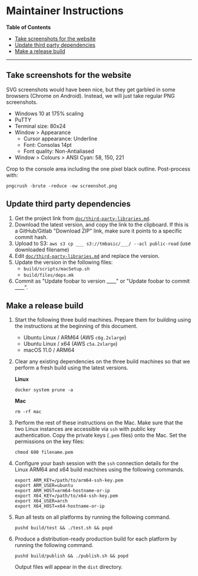 # Maintainer Instructions

<!-- update the table of contents with: doctoc --github maintainer-instructions.md -->
<!-- START doctoc generated TOC please keep comment here to allow auto update -->
<!-- DON'T EDIT THIS SECTION, INSTEAD RE-RUN doctoc TO UPDATE -->
**Table of Contents**

- [Take screenshots for the website](#take-screenshots-for-the-website)
- [Update third party dependencies](#update-third-party-dependencies)
- [Make a release build](#make-a-release-build)

<!-- END doctoc generated TOC please keep comment here to allow auto update -->

___

## Take screenshots for the website
SVG screenshots would have been nice, but they get garbled in some browsers (Chrome on Android). Instead, we will just take regular PNG screenshots.

- Windows 10 at 175% scaling
- PuTTY
- Terminal size: 80x24
- Window > Appearance
    - Cursor appearance: Underline
    - Font: Consolas 14pt
    - Font quality: Non-Antialiased
- Window > Colours > ANSI Cyan: 58, 150, 221

Crop to the console area including the one pixel black outline. Post-process with:

```
pngcrush -brute -reduce -ow screenshot.png
```

## Update third party dependencies

1. Get the project link from [`doc/third-party-libraries.md`](https://github.com/electroly/tmbasic/blob/master/doc/third-party-libraries.md).
1. Download the latest version, and copy the link to the clipboard. If this is a GitHub/Gitlab "Download ZIP" link, make sure it points to a specific commit hash.
1. Upload to S3: `aws s3 cp ___ s3://tmbasic/___/ --acl public-read` (use downloaded filename)
1. Edit [`doc/third-party-libraries.md`](https://github.com/electroly/tmbasic/blob/master/doc/third-party-libraries.md) and replace the version.
1. Update the version in the following files:
    - `build/scripts/macSetup.sh`
    - `build/files/deps.mk`
1. Commit as "Update foobar to version ____" or "Update foobar to commit ____".

## Make a release build
1. Start the following three build machines. Prepare them for building using the instructions at the beginning of this document.

    - Ubuntu Linux / ARM64 (AWS `c6g.2xlarge`)
    - Ubuntu Linux / x64 (AWS `c5a.2xlarge`)
    - macOS 11.0 / ARM64

1. Clear any existing dependencies on the three build machines so that we perform a fresh build using the latest versions.

    **Linux**

    ```
    docker system prune -a
    ```

    **Mac**

    ```
    rm -rf mac
    ```

1. Perform the rest of these instructions on the Mac. Make sure that the two Linux instances are accessible via `ssh` with public key authentication. Copy the private keys (`.pem` files) onto the Mac. Set the permissions on the key files:

    ```
    chmod 600 filename.pem
    ```

1. Configure your bash session with the `ssh` connection details for the Linux ARM64 and x64 build machines using the following commands.

    ```
    export ARM_KEY=/path/to/arm64-ssh-key.pem
    export ARM_USER=ubuntu
    export ARM_HOST=arm64-hostname-or-ip
    export X64_KEY=/path/to/x64-ssh-key.pem
    export X64_USER=arch
    export X64_HOST=x64-hostname-or-ip
    ```

1. Run all tests on all platforms by running the following command.

    ```
    pushd build/test && ./test.sh && popd
    ```

1. Produce a distribution-ready production build for each platform by running the following command.

    ```
    pushd build/publish && ./publish.sh && popd
    ```

    Output files will appear in the `dist` directory.
